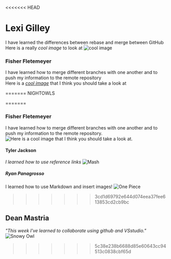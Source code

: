 <<<<<<< HEAD
# Lexi Gilley
I have learned the differences between rebase and merge between GitHub
Here is a really _cool image_ to look at ![cool image](https://i.pinimg.com/736x/ba/92/7f/ba927ff34cd961ce2c184d47e8ead9f6.jpg)
### Fisher Fletemeyer
I have learned how to merge different branches with one another and to push my information to the remote repository  
Here is a [_cool image_] that I think you should take a look at  

[_cool image_]: (https://images.pexels.com/photos/128756/pexels-photo-128756.jpeg?cs=srgb&dl=pexels-crisdip-35358-128756.jpg&fm=jpg)
=======
NIGHTOWLS


=======
### Fisher Fletemeyer
I have learned how to merge different branches with one another and to push my information to the remote repository.  
![Here is a _cool image_ that I think you should take a look at.](https://images.pexels.com/photos/128756/pexels-photo-128756.jpeg?cs=srgb&dl=pexels-crisdip-35358-128756.jpg&fm=jpg)

#### Tyler Jackson
_I learned how to use reference links_
![Mash](https://preview.redd.it/mash-has-gained-creampuff-magic-name-describe-some-spells-v0-v9wl8ekq8mwc1.jpeg?width=640&crop=smart&auto=webp&s=610692f9b0f4050dfef92f363f35a8f9250fd4f0)
##### Ryan Panagrosso

I learned how to use Markdown and insert images!
![_One Piece_](https://assets-prd.ignimgs.com/2024/03/12/top10opmomentsoo-1710280260191.jpg)
>>>>>>> 3cd1d69792e644d074eea37fee613853cd2cb9bc
## Dean Mastria 
_"This week I've learned to collaborate using github and VSstudio."_
![Snowy Owl](https://www.allaboutbirds.org/guide/assets/photo/297366501-480px.jpg)
>>>>>>> 5c38e238b6688d85e60643cc94513c0838cbf65d
